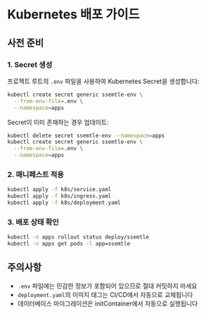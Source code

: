# Kubernetes 배포 가이드

## 사전 준비

### 1. Secret 생성

프로젝트 루트의 `.env` 파일을 사용하여 Kubernetes Secret을 생성합니다:

```bash
kubectl create secret generic ssemtle-env \
  --from-env-file=.env \
  --namespace=apps
```

Secret이 이미 존재하는 경우 업데이트:

```bash
kubectl delete secret ssemtle-env --namespace=apps
kubectl create secret generic ssemtle-env \
  --from-env-file=.env \
  --namespace=apps
```

### 2. 매니페스트 적용

```bash
kubectl apply -f k8s/service.yaml
kubectl apply -f k8s/ingress.yaml
kubectl apply -f k8s/deployment.yaml
```

### 3. 배포 상태 확인

```bash
kubectl -n apps rollout status deploy/ssemtle
kubectl -n apps get pods -l app=ssemtle
```

## 주의사항

- `.env` 파일에는 민감한 정보가 포함되어 있으므로 절대 커밋하지 마세요
- `deployment.yaml`의 이미지 태그는 CI/CD에서 자동으로 교체됩니다
- 데이터베이스 마이그레이션은 initContainer에서 자동으로 실행됩니다
